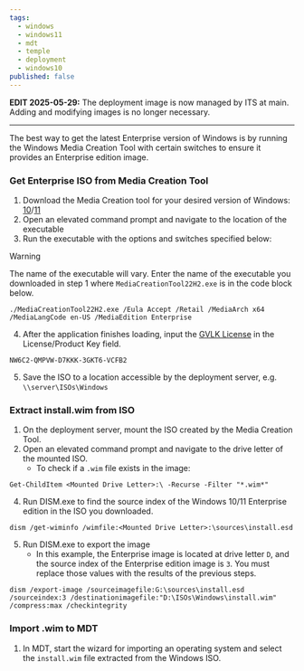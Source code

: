 ```yaml
---
tags:
  - windows
  - windows11
  - mdt
  - temple
  - deployment
  - windows10
published: false
---
```

**EDIT 2025-05-29:** The deployment image is now managed by ITS at main. Adding and modifying images is no longer necessary.

---

The best way to get the latest Enterprise version of Windows is by running the Windows Media Creation Tool with certain switches to ensure it provides an Enterprise edition image.

### Get Enterprise ISO from Media Creation Tool

1. Download the Media Creation tool for your desired version of Windows: [10](https://www.microsoft.com/en-us/software-download/windows10)/[11](https://www.microsoft.com/en-us/software-download/windows11)
2. Open an elevated command prompt and navigate to the location of the executable
3. Run the executable with the options and switches specified below:

> [!warning] 
> The name of the executable will vary. Enter the name of the executable you downloaded in step 1 where `MediaCreationTool22H2.exe` is in the code block below.

```
./MediaCreationTool22H2.exe /Eula Accept /Retail /MediaArch x64 /MediaLangCode en-US /MediaEdition Enterprise
```

4. After the application finishes loading, input the [GVLK License](https://learn.microsoft.com/en-us/windows-server/get-started/kms-client-activation-keys) in the License/Product Key field.

```
NW6C2-QMPVW-D7KKK-3GKT6-VCFB2
```

5. Save the ISO to a location accessible by the deployment server, e.g. `\\server\ISOs\Windows`

### Extract install.wim from ISO

1. On the deployment server, mount the ISO created by the Media Creation Tool.
2. Open an elevated command prompt and navigate to the drive letter of the mounted ISO.
    - To check if a `.wim` file exists in the image:

```
Get-ChildItem <Mounted Drive Letter>:\ -Recurse -Filter "*.wim*"
```

4. Run DISM.exe to find the source index of the Windows 10/11 Enterprise edition in the ISO you downloaded.

```
dism /get-wiminfo /wimfile:<Mounted Drive Letter>:\sources\install.esd
```

5. Run DISM.exe to export the image
    - In this example, the Enterprise image is located at drive letter `D`, and the source index of the Enterprise edition image is `3`. You must replace those values with the results of the previous steps.

```
dism /export-image /sourceimagefile:G:\sources\install.esd /sourceindex:3 /destinationimagefile:"D:\ISOs\Windows\install.wim" /compress:max /checkintegrity
```

### Import .wim to MDT

1. In MDT, start the wizard for importing an operating system and select the `install.wim` file extracted from the Windows ISO.